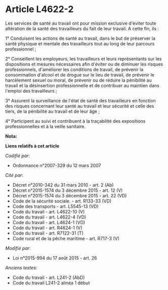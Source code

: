 # Article L4622-2

Les services de santé au travail ont pour mission exclusive d'éviter toute altération de la santé des travailleurs du fait de
leur travail. A cette fin, ils : 

1° Conduisent les actions de santé au travail, dans le but de préserver la santé physique et mentale des travailleurs tout au
long de leur parcours professionnel ; 

2° Conseillent les employeurs, les travailleurs et leurs représentants sur les dispositions et mesures nécessaires afin
d'éviter ou de diminuer les risques professionnels, d'améliorer les conditions de travail, de prévenir la consommation
d'alcool et de drogue sur le lieu de travail, de prévenir le harcèlement sexuel ou moral, de prévenir ou de réduire la
pénibilité au travail et la désinsertion professionnelle et de contribuer au maintien dans l'emploi des travailleurs ; 

3° Assurent la surveillance de l'état de santé des travailleurs en fonction des risques concernant leur santé au travail et
leur sécurité et celle des tiers, de la pénibilité au travail et de leur âge ; 

4° Participent au suivi et contribuent à la traçabilité des expositions professionnelles et à la veille sanitaire.

**Nota:**



**Liens relatifs à cet article**

_Codifié par_:

  - Ordonnance n°2007-329 du 12 mars 2007

_Cité par_:

  - Décret n°2010-342 du 31 mars 2010 - art. 2 (Ab)
  - Décret n°2015-1574 du 3 décembre 2015 - art. 12 (V)
  - Décret n°2015-1574 du 3 décembre 2015 - art. 22 (VD)
  - Code de la sécurité sociale. - art. R133-33 (VD)
  - Code des transports - art. L5545-13 (VD)
  - Code du travail - art. L4622-10 (V)
  - Code du travail - art. L4622-4 (VD)
  - Code du travail - art. L4624-1 (VD)
  - Code du travail - art. R4624-1 (V)
  - Code du travail - art. R7122-31 (T)
  - Code rural et de la pêche maritime - art. R717-3 (V)

_Modifié par_:

  - Loi n°2015-994 du 17 août 2015 - art. 26

_Anciens textes_:

  - Code du travail - art. L241-2 (AbD)
  - Code du travail L241-2 alinéa 1 début

